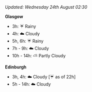 *Updated: Wednesday 24th August 02:30*

**Glasgow**

* 3h: :umbrella: Rainy
* 4h: :cloud: Cloudy
* 5h, 6h: :umbrella: Rainy
* 7h - 9h: :cloud: Cloudy
* 10h - 14h: :partly_sunny: Partly Cloudy

**Edinburgh**

* 3h, 4h: :cloud: Cloudy [:umbrella: as of 22h]
* 5h - 14h: :cloud: Cloudy

